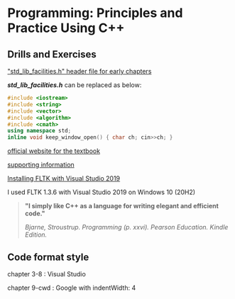 # Programming: Principles and Practice Using C++

## Drills and Exercises

["std_lib_facilities.h" header file for early chapters](https://www.stroustrup.com/Programming/std_lib_facilities.h)

**_std_lib_facilities.h_** can be replaced as below:

```cpp
#include <iostream>
#include <string>
#include <vector>
#include <algorithm>
#include <cmath>
using namespace std;
inline void keep_window_open() { char ch; cin>>ch; }
```

[official website for the textbook](https://www.stroustrup.com/programming.html)

[supporting information](https://www.stroustrup.com/programming_support.html)

[Installing FLTK with Visual Studio 2019](https://alf-p-steinbach.github.io/Install-FLTK-for-use-with-Visual-C-/#3-build-the-library-with-visual-studio-2019)

I used FLTK 1.3.6 with Visual Studio 2019 on Windows 10 (20H2)

> **"I simply like C++ as a language for writing elegant and efficient code."**
>
> _Bjarne, Stroustrup. Programming (p. xxvi). Pearson Education. Kindle Edition._

## Code format style

chapter 3-8 : Visual Studio

chapter 9-cwd : Google with indentWidth: 4
